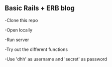 ## Basic Rails + ERB blog

-Clone this repo

-Open locally

-Run server

-Try out the different functions

-Use 'dhh' as username and 'secret' as password
